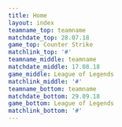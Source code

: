 ```yaml
---
title: Home
layout: index
teamname_top: teamname
matchdate_top: 28.07.18
game_top: Counter Strike
matchlink_top: '#'
teamname_middle: teamname
matchdate_middle: 17.08.18
game_middle: League of Legends
matchlink_middle: '#'
teamname_bottom: teamname
matchdate_bottom: 29.09.18
game_bottom: League of Legends
matchlink_bottom: '#'
---
```

